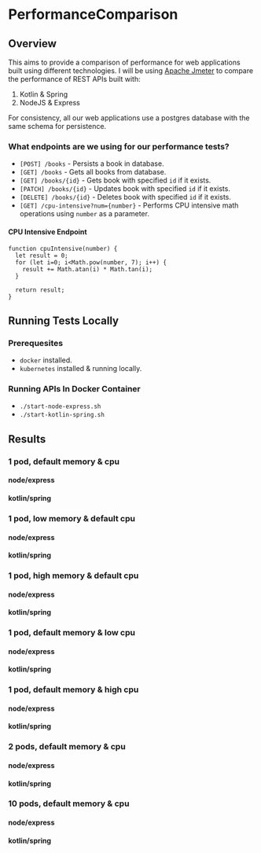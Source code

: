 # PerformanceComparison

## Overview

This aims to provide a comparison of performance for web applications built using different technologies.
I will be using [Apache Jmeter](https://jmeter.apache.org/) to compare the performance of REST APIs built with:

1. Kotlin & Spring
1. NodeJS & Express

For consistency, all our web applications use a postgres database with the same schema for persistence.

### What endpoints are we using for our performance tests?

- `[POST] /books` - Persists a book in database.
- `[GET] /books` - Gets all books from database.
- `[GET] /books/{id}` - Gets book with specified `id` if it exists.
- `[PATCH] /books/{id}` - Updates book with specified `id` if it exists.
- `[DELETE] /books/{id}` - Deletes book with specified `id` if it exists.
- `[GET] /cpu-intensive?num={number}` - Performs CPU intensive math operations using `number` as a parameter.

#### CPU Intensive Endpoint

```
function cpuIntensive(number) {
  let result = 0;
  for (let i=0; i<Math.pow(number, 7); i++) {
    result += Math.atan(i) * Math.tan(i);
  }

  return result;
}
```

## Running Tests Locally

### Prerequesites

* `docker` installed.
* `kubernetes` installed & running locally.

### Running APIs In Docker Container

* `./start-node-express.sh`
* `./start-kotlin-spring.sh`


## Results

### 1 pod, default memory & cpu

#### node/express

#### kotlin/spring

### 1 pod, low memory & default cpu

#### node/express

#### kotlin/spring

### 1 pod, high memory & default cpu

#### node/express

#### kotlin/spring

### 1 pod, default memory & low cpu

#### node/express

#### kotlin/spring

### 1 pod, default memory & high cpu

#### node/express

#### kotlin/spring

### 2 pods, default memory & cpu

#### node/express

#### kotlin/spring

### 10 pods, default memory & cpu

#### node/express

#### kotlin/spring
